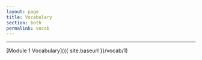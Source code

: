 ```yaml
---
layout: page
title: Vocabulary
section: both
permalink: vocab
---
```


***

[Module 1 Vocabulary]({{ site.baseurl }}/vocab/1)
